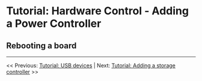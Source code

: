 # Tutorial: Hardware Control - Adding a Power Controller

## Rebooting a board

___

<< Previous: [Tutorial: USB devices](./2-2-tutorial-usb.md) |
Next: [Tutorial: Adding a storage controller](./2-4-tutorial-storage.md) >>
